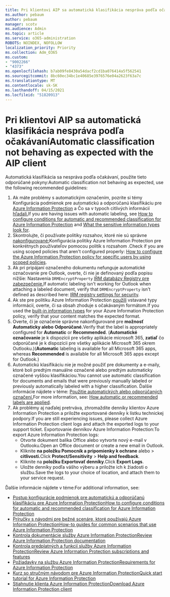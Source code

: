 ```yaml
---
title: Pri klientovi AIP sa automatická klasifikácia nespráva podľa očakávaní
ms.author: pebaum
author: pebaum
manager: scotv
ms.audience: Admin
ms.topic: article
ms.service: o365-administration
ROBOTS: NOINDEX, NOFOLLOW
localization_priority: Priority
ms.collection: Adm_O365
ms.custom:
- "9002266"
- "4373"
ms.openlocfilehash: b7ab09fe8430a54dacf2cd1ba076414a5f562541
ms.sourcegitcommit: 8bc60ec34bc1e40685e3976576e04a2623f63a7c
ms.translationtype: MT
ms.contentlocale: sk-SK
ms.lasthandoff: 04/15/2021
ms.locfileid: "51820913"
---
```

# <a name="automatic-classification-not-behaving-as-expected-with-the-aip-client"></a><span data-ttu-id="4a070-102">Pri klientovi AIP sa automatická klasifikácia nespráva podľa očakávaní</span><span class="sxs-lookup"><span data-stu-id="4a070-102">Automatic classification not behaving as expected with the AIP client</span></span>

<span data-ttu-id="4a070-103">Automatická klasifikácia sa nespráva podľa očakávaní, použite tieto odporúčané pokyny:</span><span class="sxs-lookup"><span data-stu-id="4a070-103">Automatic classification not behaving as expected, use the following recommended guidelines:</span></span>

1. <span data-ttu-id="4a070-104">Ak máte problémy s automatickým označením, pozrite si témy Konfigurácia podmienok pre automatickú a odporúčanú klasifikáciu pre [Azure Information Protection](https://docs.microsoft.com/azure/information-protection/configure-policy-classification) a Čo sa v typoch citlivých informácií [hľadali.](https://docs.microsoft.com/microsoft-365/compliance/sensitive-information-type-entity-definitions)</span><span class="sxs-lookup"><span data-stu-id="4a070-104">If you are having issues with automatic labeling, see [How to configure conditions for automatic and recommended classification for Azure Information Protection](https://docs.microsoft.com/azure/information-protection/configure-policy-classification) and [What the sensitive information types look for](https://docs.microsoft.com/microsoft-365/compliance/sensitive-information-type-entity-definitions).</span></span>
2. <span data-ttu-id="4a070-105">Skontrolujte, či používate politiky rozsahov, ktoré nie sú správne [nakonfigurované:](https://docs.microsoft.com/azure/information-protection/configure-policy-scope)Konfigurácia politiky Azure Information Protection pre konkrétnych používateľov pomocou politík s rozsahom .</span><span class="sxs-lookup"><span data-stu-id="4a070-105">Check if you are using scoped policies that aren't configured properly: [How to configure the Azure Information Protection policy for specific users by using scoped policies](https://docs.microsoft.com/azure/information-protection/configure-policy-scope).</span></span>
3. <span data-ttu-id="4a070-106">Ak pri pripájaní označeného dokumentu nefunguje automatické označovanie pre Outlook, overte, či nie je definovaný podľa popisu nižšie: Nastavenia `DRMEncryptProperty` [IRM databázy Registry pre zabezpečenie.](https://docs.microsoft.com/deployoffice/security/protect-sensitive-messages-and-documents-by-using-irm-in-office#office-2016-irm-registry-key-options)</span><span class="sxs-lookup"><span data-stu-id="4a070-106">If automatic labeling isn't working for Outlook when attaching a labeled document, verify that `DRMEncryptProperty` isn't defined as described here: [IRM registry settings for security](https://docs.microsoft.com/deployoffice/security/protect-sensitive-messages-and-documents-by-using-irm-in-office#office-2016-irm-registry-key-options).</span></span>
4. <span data-ttu-id="4a070-107">Ak ste pre politiku Azure Information Protection [použili](https://support.office.com/article/What-the-sensitive-information-types-look-for-fd505979-76be-4d9f-b459-abef3fc9e86b) vstavané typy informácií, overte, či sa obsah zhoduje s očakávaným formátom.</span><span class="sxs-lookup"><span data-stu-id="4a070-107">If you used the [built-in information types](https://support.office.com/article/What-the-sensitive-information-types-look-for-fd505979-76be-4d9f-b459-abef3fc9e86b) for your Azure Information Protection policy, verify that your content matches the expected format.</span></span>
5. <span data-ttu-id="4a070-108">Overte, či je označenie správne nakonfigurované pre **možnosť Automaticky alebo** **Odporúčané.**</span><span class="sxs-lookup"><span data-stu-id="4a070-108">Verify that the label is appropriately configured for **Automatic** or **Recommended**.</span></span> <span data-ttu-id="4a070-109">(**Automatické označovanie** je k dispozícii pre všetky aplikácie microsoft 365, **zatiaľ** čo odporúčané je k dispozícii pre všetky aplikácie Microsoft 365 okrem Outlooku.)</span><span class="sxs-lookup"><span data-stu-id="4a070-109">(**Automatic** labeling is available for all Microsoft 365 apps, whereas **Recommended** is available for all Microsoft 365 apps except for Outlook.)</span></span>
6. <span data-ttu-id="4a070-110">Automatickú klasifikáciu nie je možné použiť pre dokumenty a e-maily, ktoré boli predtým manuálne označené alebo predtým automaticky označené vyššou klasifikáciou.</span><span class="sxs-lookup"><span data-stu-id="4a070-110">You cannot use automatic classification for documents and emails that were previously manually labeled or previously automatically labeled with a higher classification.</span></span>  <span data-ttu-id="4a070-111">Ďalšie informácie nájdete v téme: [Použitie automatických alebo odporúčaných označení.](https://docs.microsoft.com/azure/information-protection/configure-policy-classification#how-automatic-or-recommended-labels-are-applied)</span><span class="sxs-lookup"><span data-stu-id="4a070-111">For more information, see: [How automatic or recommended labels are applied](https://docs.microsoft.com/azure/information-protection/configure-policy-classification#how-automatic-or-recommended-labels-are-applied).</span></span>
7. <span data-ttu-id="4a070-112">Ak problémy aj naďalej pretrváva, zhromaždite denníky klientov Azure Information Protection a priložte exportované denníky k lístku technickej podpory.</span><span class="sxs-lookup"><span data-stu-id="4a070-112">If you are still experiencing issues, please collect Azure Information Protection client logs and attach the exported logs to your support ticket.</span></span> <span data-ttu-id="4a070-113">Exportovanie denníkov Azure Information Protection:</span><span class="sxs-lookup"><span data-stu-id="4a070-113">To export Azure Information Protection logs:</span></span>
    - <span data-ttu-id="4a070-114">Otvorte dokument balíka Office alebo vytvorte nový e-mail v Outlooku.</span><span class="sxs-lookup"><span data-stu-id="4a070-114">Open an Office document or create a new email in Outlook.</span></span>
    - <span data-ttu-id="4a070-115">Kliknite **na položku Pomocník a pripomienky k ochrane** alebo  >  **citlivosti.**</span><span class="sxs-lookup"><span data-stu-id="4a070-115">Click **Protect/Sensitivity** > **Help and feedback**.</span></span>
    - <span data-ttu-id="4a070-116">Kliknite na **položku Exportovať denníky**.</span><span class="sxs-lookup"><span data-stu-id="4a070-116">Click **Export Logs**.</span></span>
    - <span data-ttu-id="4a070-117">Uložte denníky podľa vášho výberu a priložte ich k žiadosti o službu.</span><span class="sxs-lookup"><span data-stu-id="4a070-117">Save the logs to your choice of location, and attach them to your service request.</span></span>

<span data-ttu-id="4a070-118">Ďalšie informácie nájdete v téme:</span><span class="sxs-lookup"><span data-stu-id="4a070-118">For additional information, see:</span></span>

- [<span data-ttu-id="4a070-119">Postup konfigurácie podmienok pre automatickú a odporúčanú klasifikáciu pre Azure Information Protection</span><span class="sxs-lookup"><span data-stu-id="4a070-119">How to configure conditions for automatic and recommended classification for Azure Information Protection</span></span>](https://docs.microsoft.com/azure/information-protection/configure-policy-classification)
- [<span data-ttu-id="4a070-120">Príručky s návodmi pre bežné scenáre, ktoré používajú Azure Information Protection</span><span class="sxs-lookup"><span data-stu-id="4a070-120">How-to guides for common scenarios that use Azure Information Protection</span></span>](https://docs.microsoft.com/azure/information-protection/how-to-guides)
- [<span data-ttu-id="4a070-121">Kontrola dokumentácie služby Azure Information Protection</span><span class="sxs-lookup"><span data-stu-id="4a070-121">Review Azure Information Protection documentation</span></span>](https://docs.microsoft.com/azure/information-protection/what-is-information-protection)
- [<span data-ttu-id="4a070-122">Kontrola predplatných a funkcií služby Azure Information Protection</span><span class="sxs-lookup"><span data-stu-id="4a070-122">Review Azure Information Protection subscriptions and features</span></span>](https://azure.microsoft.com/pricing/details/information-protection)
- [<span data-ttu-id="4a070-123">Požiadavky na službu Azure Information Protection</span><span class="sxs-lookup"><span data-stu-id="4a070-123">Requirements for Azure Information Protection</span></span>](https://docs.microsoft.com/azure/information-protection/get-started/requirements)
- [<span data-ttu-id="4a070-124">Kurz so stručným návodom pre Azure Information Protection</span><span class="sxs-lookup"><span data-stu-id="4a070-124">Quick start tutorial for Azure Information Protection</span></span>](https://docs.microsoft.com/azure/information-protection/get-started/infoprotect-quick-start-tutorial)
- [<span data-ttu-id="4a070-125">Stiahnutie klienta Azure Information Protection</span><span class="sxs-lookup"><span data-stu-id="4a070-125">Download Azure Information Protection client</span></span>](https://www.microsoft.com/download/details.aspx?id=53018)
